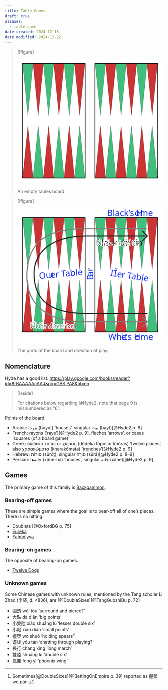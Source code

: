 ```yaml
---
title: Table Games
draft: true
aliases:
  - table game
date created: 2024-12-18
date modified: 2024-12-22
---
```


> [!figure]
>
> ![](table_empty.svg)
>
> An empty tables board.

> [!figure]
>
> ![](backgammon_labelled.svg)
>
> The parts of the board and direction of play.

## Nomenclature

Hyde has a good list: https://play.google.com/books/reader?id=8rBAAAAAcAAJ&pg=GBS.PA8&hl=en

> [!aside]
>
> For citations below regarding @Hyde2, note that page 9 is misnumbered as “6”.

Points of the board:
- Arabic: <span lang="ar">بيوت</span> (<span lang="ar-Latn">buyūt</span>) ‘houses’, singular <span lang="ar">بيت</span> (<span lang="ar-Latn">bayt</span>)[@Hyde2 p. 9]
- French: <span lang="fr">rayons</span> (‘rays’)[@Hyde2 p. 9], <span lang="fr">flèches</span> ‘arrows’, or <span lang="fr">cases</span> ‘squares (of a board game)’
- Greek: <span lang="el">δώδεκα τόποι</span> or <span lang="el">χώρας</span> (<span lang="el-Latn">dódeka tópoi</span> or <span lang="el-Latn">khóras</span>) ‘twelve places’; also <span lang="el">χαρακώματα</span> (<span lang="el-Latn">kharakómata</span>) ‘trenches’[@Hyde2 p. 9]
- Hebrew: <span lang="he">סוּרוֹת</span> (<span lang="he-Latn">sûrôṯ</span>), singular <span lang="he">סוּרָה</span> (<span lang="he-Latn">sûrâ</span>)[@Hyde2 p. 8–9]
- Persian: <span lang="fa">خانه‌ها</span> (<span lang="fa-Latn">xâne-hâ</span>) ‘houses’, singular <span lang="fa">خانه</span> (<span lang="fa-Latn">xâne</span>)[@Hyde2 p. 9]

## Games

The primary game of this family is [Backgammon](games/backgammon/backgammon.md).

### Bearing-off games

These are simple games where the goal is to bear-off all of
one’s pieces. There is no hitting.

- Doublets [@OxfordBG p. 75]
- [Eureka](games/eureka/eureka.md)
- [Yahūdiyya](games/yahudiyya/yahudiyya.md)

### Bearing-on games

The opposite of bearing-on games.

- [Twelve Dogs](games/twelve-dogs/twelve-dogs.md)

### Unknown games

Some Chinese games with unknown rules, mentioned by the Tang scholar Li Zhao (<span lang="zh">李肇</span>, d. &lt;836), are:[@DoubleSixes][@TangGuoshiBu p. 72]

- <span lang="zh">圍透</span> <span lang="cmn-Latn-pinyin">wéi tòu</span> ‘surround and pierce?’
- <span lang="zh">大點</span> <span lang="cmn-Latn-pinyin">dà diǎn</span> ‘big points’
- <span lang="zh">小雙陸</span> <span lang="cmn-Latn-pinyin">xiǎo shuāng lù </span> ‘lesser double six’
- <span lang="zh">小點</span> <span lang="cmn-Latn-pinyin">xiǎo diǎn</span> ‘small points’
- <span lang="zh">握槊</span> <span lang="cmn-Latn-pinyin">wò shuò</span> ‘holding spears’[^fn0]
- <span lang="zh">遊談</span> <span lang="cmn-Latn-pinyin">yóu tán</span> ‘chatting through playing?’
- <span lang="zh">長行</span> <span lang="cmn-Latn-pinyin">cháng xíng</span> ‘long march’
- <span lang="zh">雙陸</span> <span lang="cmn-Latn-pinyin">shuāng lù</span> ‘double six’
- <span lang="zh">鳳翼</span> <span lang="cmn-Latn-pinyin">fèng yì</span> ‘phoenix wing’


[^fn0]: Sometimes[@DoubleSixes][@BettingOnEmpire p. 39] reported as <span lang="zh">握槃</span> <span lang="cmn-Latn-pinyin">wò pán</span>.
